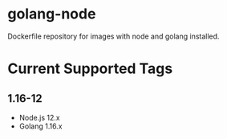 # golang-node

Dockerfile repository for images with node and golang installed.

# Current Supported Tags

## 1.16-12

* Node.js 12.x
* Golang 1.16.x
